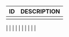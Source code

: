 
 
|  ID                                    |      DESCRIPTION  |
|-------------------------------------------------------------|---
|                                        |                    |
|
|                                        |                     |
|
|
|
|
|
|
